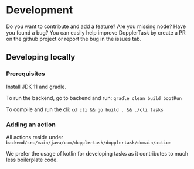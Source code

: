 # Development

Do you want to contribute and add a feature? Are you missing node? Have you found a bug? 
You can easily help improve DopplerTask by create a PR on the github project or report the bug in the issues tab.

## Developing locally

### Prerequisites
Install JDK 11 and gradle.

To run the backend, go to backend and run:
```gradle clean build bootRun```

To compile and run the cli:
```cd cli && go build . && ./cli tasks```

### Adding an action

All actions reside under ```backend/src/main/java/com/dopplertask/dopplertask/domain/action```

We prefer the usage of kotlin for developing tasks as it contributes to much less boilerplate code.